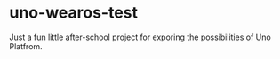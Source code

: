 # uno-wearos-test
 Just a fun little after-school project for exporing the possibilities of Uno Platfrom.

